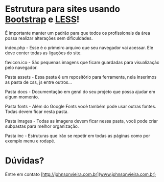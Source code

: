 Estrutura para sites usando [Bootstrap](http://getbootstrap.com) e [LESS](http://lesscss.org)!
=============
É importante manter um padrão para que todos os profissionais da área possa realizar alterações sem dificuldades.

index.php - Esse é o primeiro arquivo que seu navegador vai acessar. Ele deve conter todas as ligações do site.

favicon.ico - São pequenas imagens que ficam guardadas para visualização pelo navegador.

Pasta assets - Essa pasta é um repositório para ferramenta, nela inserimos as pasta de css, js entre outros...

Pasta docs - Documentação em geral do seu projeto que possa ajudar em algum momento.

Pasta fonts - Além do Google Fonts você também pode usar outras fontes. Todas devem ficar nesta pasta.

Pasta images - Todas as imagens devem ficar nessa pasta, você pode criar subpastas para melhor organização.

Pasta inc - Estruturas que irão se repetir em todas as páginas como por exemplo menu e rodapé.

Dúvidas?
===============
Entre em contato [http://johnsonvieira.com.br](www.johnsonvieira.com.br)
